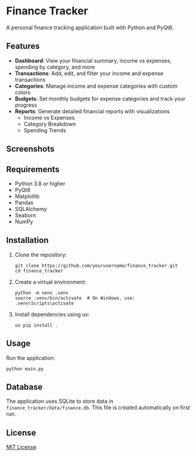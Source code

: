 # Finance Tracker

A personal finance tracking application built with Python and PyQt6.

## Features

- **Dashboard**: View your financial summary, income vs expenses, spending by category, and more
- **Transactions**: Add, edit, and filter your income and expense transactions
- **Categories**: Manage income and expense categories with custom colors
- **Budgets**: Set monthly budgets for expense categories and track your progress
- **Reports**: Generate detailed financial reports with visualizations
  - Income vs Expenses
  - Category Breakdown
  - Spending Trends

## Screenshots



## Requirements

- Python 3.8 or higher
- PyQt6
- Matplotlib
- Pandas
- SQLAlchemy
- Seaborn
- NumPy

## Installation

1. Clone the repository:
   ```
   git clone https://github.com/yourusername/finance_tracker.git
   cd finance_tracker
   ```

2. Create a virtual environment:
   ```
   python -m venv .venv
   source .venv/bin/activate  # On Windows, use: .venv\Scripts\activate
   ```

3. Install dependencies using uv:
   ```
   uv pip install .
   ```

## Usage

Run the application:

```
python main.py
```

## Database

The application uses SQLite to store data in `finance_tracker/data/finance.db`. This file is created automatically on first run.

## License

[MIT License](LICENSE)

